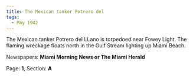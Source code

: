 ```yaml
---  
title: The Mexican tanker Potrero del  
tags:  
  - May 1942  
---  
```

  
The Mexican tanker Potrero del LLano is torpedoed near Fowey Light. The flaming wreckage floats north in the Gulf Stream lighting up Miami Beach.  
  
Newspapers: **Miami Morning News or The Miami Herald**  
  
Page: **1**, Section: **A** 
